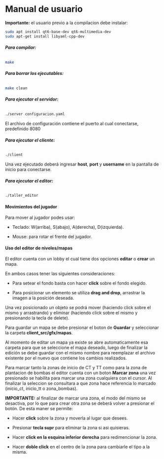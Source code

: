 # Manual de usuario

**Importante:** el usuario previo a la compilacion debe instalar:
```sh
sudo apt install qt6-base-dev qt6-multimedia-dev
sudo apt-get install libyaml-cpp-dev
```

###### **Para compilar:**
```sh
make
```

###### **Para borrar los ejecutables:**
```sh
make clean
```

###### **Para ejecutar el servidor:**
```sh
./server configuracion.yaml
```
El archivo de configuración contiene el puerto al cual conectarse, predefinido 8080

###### **Para ejecutar el cliente:**
```sh
./client
```
Una vez ejecutado deberá ingresar **host**, **port** y **username** en la pantalla de inicio para conectarse. 

###### **Para ejecutar el editor:**
```sh
./taller_editor
```

#### Movimientos del jugador
Para mover al jugador podes usar:

- Teclado: W(arriba), S(abajo), A(derecha), D(izquierda). 

- Mouse: para rotar el frente del jugador. 


#### Uso del editor de niveles/mapas

El editor cuenta con un lobby el cual tiene dos opciones **editar** o **crear** un mapa.

En ambos casos tener las siguientes consideraciones:

- Para setear el fondo basta con hacer **click** sobre el fondo elegido. 

- Para posicionar un elemento se utiliza **drag and drop**, arrastrar la imagen a la posición deseada. 

Una vez posicionado un objeto se podrá mover (haciendo click sobre el mismo y arrastrando) y eliminar (haciendo click sobre el mismo y presionando la tecla de delete). 

Para guardar un mapa se debe presionar el boton de **Guardar** y seleccionar la carpeta **client_src/gfx/mapas**. 

Al momento de editar un mapa ya existe se abre automaticamente esa carpeta para que se seleccione el mapa deseado, luego de finalizar la edición se debe guardar con el mismo nombre para reemplazar el archivo existente por el nuevo que contiene los cambios realizados. 

Para marcar tanto la zonas de inicio de CT y TT como para la zona de plantacion de bombas el editor cuenta con un boton **Marcar zona** una vez presionado se habilita para marcar una zona cualquiera con el cursor. Al finalizar la seleccion se consultara a que zona hace referencia lo marcado (inicio_ct, inicio_tt o zona_bombas). 

**IMPORTANTE:** al finalizar de marcar una zona, el modo del mismo se desactiva, por lo que para crear otra zona se deberá volver a presionar el botón. De esta maner se permite:

- Hacer **click** sobre la zona y moverla al lugar que desees. 

- Presionar **tecla supr** para eliminar la zona si asi quisieras.

- Hacer **click en la esquina inferior derecha** para redimencionar la zona. 

- Hacer **doble click** en el centro de la zona para cambiarle el tipo a la misma.


